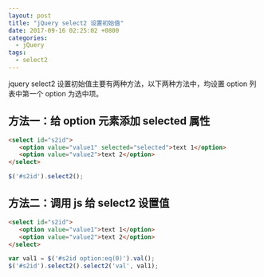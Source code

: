```yaml
---
layout: post
title: "jQuery select2 设置初始值"
date: 2017-09-16 02:25:02 +0800
categories:
  - jQuery
tags:
  - select2
---
```


jquery select2 设置初始值主要有两种方法，以下两种方法中，均设置 option 列表中第一个 option 为选中项。

## 方法一：给 option 元素添加 selected 属性
```html
<select id="s2id">
   <option value="value1" selected="selected">text 1</option>
   <option value="value2">text 2</option>
</select>
```
```javascript
$('#s2id').select2();
```

## 方法二：调用 js 给 select2 设置值
```html
<select id="s2id">
   <option value="value1">text 1</option>
   <option value="value2">text 2</option>
</select>
```
```javascript
var val1 = $('#s2id option:eq(0)').val();
$('#s2id').select2().select2('val', val1);
```

